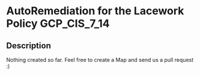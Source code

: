 # AutoRemediation for the Lacework Policy GCP_CIS_7_14

## Description
Nothing created so far. Feel free to create a Map and send us a pull request :)
